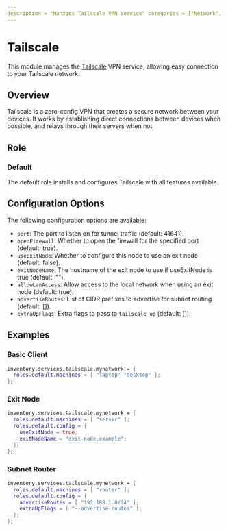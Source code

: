 ```yaml
---
description = "Manages Tailscale VPN service" categories = ["Network", "System"] features = ["inventory"]
---
```


# Tailscale

This module manages the [Tailscale](https://tailscale.com/) VPN service, allowing easy connection to your Tailscale network.

## Overview

Tailscale is a zero-config VPN that creates a secure network between your devices. It works by establishing direct connections between devices when possible, and relays through their servers when not.

## Role

### Default

The default role installs and configures Tailscale with all features available.

## Configuration Options

The following configuration options are available:

- `port`: The port to listen on for tunnel traffic (default: 41641).
- `openFirewall`: Whether to open the firewall for the specified port (default: true).
- `useExitNode`: Whether to configure this node to use an exit node (default: false).
- `exitNodeName`: The hostname of the exit node to use if useExitNode is true (default: "").
- `allowLanAccess`: Allow access to the local network when using an exit node (default: true).
- `advertiseRoutes`: List of CIDR prefixes to advertise for subnet routing (default: []).
- `extraUpFlags`: Extra flags to pass to `tailscale up` (default: []).

## Examples

### Basic Client

```nix
inventory.services.tailscale.mynetwork = {
  roles.default.machines = [ "laptop" "desktop" ];
};
```

### Exit Node

```nix
inventory.services.tailscale.mynetwork = {
  roles.default.machines = [ "server" ];
  roles.default.config = {
    useExitNode = true;
    exitNodeName = "exit-node.example";
  };
};
```

### Subnet Router

```nix
inventory.services.tailscale.mynetwork = {
  roles.default.machines = [ "router" ];
  roles.default.config = {
    advertiseRoutes = [ "192.168.1.0/24" ];
    extraUpFlags = [ "--advertise-routes" ];
  };
};
```
